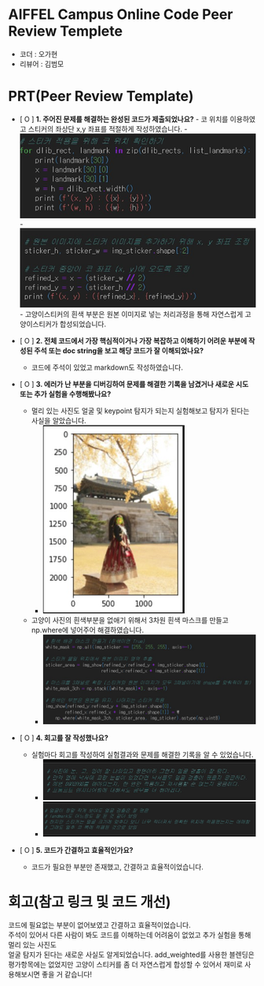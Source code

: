 # AIFFEL Campus Online Code Peer Review Templete
- 코더 : 오가현
- 리뷰어 : 김범모


# PRT(Peer Review Template)
- [ O ]  **1. 주어진 문제를 해결하는 완성된 코드가 제출되었나요?**
        - 코 위치를 이용하였고 스티커의 좌상단 x,y 좌표를 적절하게 작성하였습니다.
        - ![image1](image1.jpg)
        - ![image2](image2.jpg)
        - 고양이스티커의 흰색 부분은 원본 이미지로 넣는 처리과정을 통해 자연스럽게 고양이스티커가 합성되었습니다.
       
- [ O ]  **2. 전체 코드에서 가장 핵심적이거나 가장 복잡하고 이해하기 어려운 부분에 작성된 
주석 또는 doc string을 보고 해당 코드가 잘 이해되었나요?**
    - 코드에 주석이 있었고 markdown도 작성하였습니다.
        
- [ O ]  **3. 에러가 난 부분을 디버깅하여 문제를 해결한 기록을 남겼거나
새로운 시도 또는 추가 실험을 수행해봤나요?**
    - 멀리 있는 사진도 얼굴 및 keypoint 탐지가 되는지 실험해보고 탐지가 된다는 사실을 알았습니다.
      - ![image6](image6.jpg)
    - 고양이 사진의 흰색부분을 없애기 위해서 3차원 흰색 마스크를 만들고 np.where에 넣어주어 해결하였습니다.
      - ![image4](image4.jpg)
    
- [ O ]  **4. 회고를 잘 작성했나요?**
    - 실험마다 회고를 작성하여 실험결과와 문제를 해결한 기록을 알 수 있었습니다.
      - ![image5](image5.jpg)
      - ![image3](image3.jpg)
        
- [ O ]  **5. 코드가 간결하고 효율적인가요?**
    - 코드가 필요한 부분만 존재했고, 간결하고 효율적이었습니다.


# 회고(참고 링크 및 코드 개선)
코드에 필요없는 부분이 없어보였고 간결하고 효율적이었습니다. </br>
주석이 있어서 다른 사람이 봐도 코드를 이해하는데 어려움이 없었고 추가 실험을 통해 멀리 있는 사진도 </br>
얼굴 탐지가 된다는 새로운 사실도 알게되었습니다. add_weighted를 사용한 블렌딩은 평가항목에는 없었지만
고양이 스티커를 좀 더 자연스럽게 합성할 수 있어서 재미로 사용해보시면 좋을 거 같습니다!
